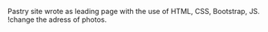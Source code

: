 Pastry site wrote as leading page with the use of HTML, CSS, Bootstrap, JS.
!change the adress of photos.

